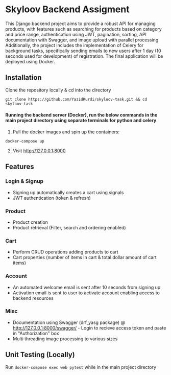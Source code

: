 
# Skyloov Backend Assigment

This Django backend project aims to provide a robust API for managing products, with features such as searching for products based on category and price range, authentication using JWT, pagination, sorting, API documentation with Swagger, and image upload with parallel processing. Additionally, the project includes the implementation of Celery for background tasks, specifically sending emails to new users after 1 day (10 seconds used for development) of registration. The final application will be deployed using Docker.


## Installation

Clone the repository locally & cd into the directory

```
git clone https://github.com/YazidKurdi/skyloov-task.git && cd skyloov-task
```

#### Running the backend server (Docker), run the below commands in the main project directory using separate terminals for python and celery

1. Pull the docker images and spin up the containers:
```
docker-compose up
```

2. Visit  http://127.0.0.1:8000
## Features

### Login & Signup
- Signing up automatically creates a cart using signals
- JWT authentication (token & refresh)

### Product
- Product creation
- Product retrieval (Filter, search and ordering enabled)

### Cart
- Perform CRUD operations adding products to cart
- Cart properties (number of items in cart & total dollar amount of cart items)

### Account
- An automated welcome email is sent after 10 seconds from signing up
- Activation email is sent to user to activate account enabling access to backend resources

### Misc
- Documentation using Swagger (drf_yasg package) @ http://127.0.0.1:8000/swagger/ - Login to recieve access token and paste in "Authorization" box
- Multi threading image processing to various sizes







## Unit Testing (Locally)

Run ```docker-compose exec web pytest``` while in the main project directory
